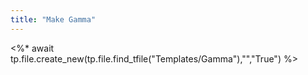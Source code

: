 ```yaml
---
title: "Make Gamma"
---
```

<%* await tp.file.create_new(tp.file.find_tfile("Templates/Gamma"),"","True") %>